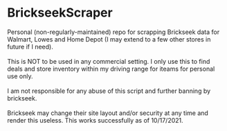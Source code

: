 # BrickseekScraper<br />
Personal (non-regularly-maintained) repo for scrapping Brickseek data for Walmart, Lowes and Home Depot (I may extend to a few other stores in future if I need).<br /><br />
This is NOT to be used in any commercial setting. I only use this to find deals and  store inventory within my driving range for iteams for personal use only.<br /><br />
I am not responsible for any abuse of this script and further banning by brickseek.<br /><br />
Brickseek may change their site layout and/or security at any time and render this useless. This works successfully as of 10/17/2021.<br />
